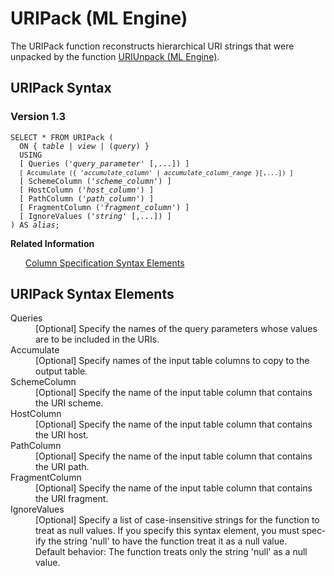 <html><head></head><body><div class="nested0" aria-labelledby="ariaid-title1" topicindex="1" topicid="yxe1507821337957" id="yxe1507821337957"><h1 class="title topictitle1" id="ariaid-title1">URIPack (ML Engine)</h1><div class="body conbody">
<p class="p">The URIPack function reconstructs hierarchical URI strings that were unpacked by the function <a href="nyl1558453376968.md#pin1507820879472">URIUnpack (ML Engine)</a>.</p></div><div class="topic reference nested1" aria-labelledby="ariaid-title2" topicindex="2" topicid="pvy1507821360011" xml:lang="en-us" lang="en-us" id="pvy1507821360011">
<h2 class="title topictitle2" id="ariaid-title2">URIPack Syntax</h2><div class="body refbody"><div class="section" id="pvy1507821360011__section_N1000E_N1000C_N10001">
<h3 class="title sectiontitle">Version 1.3</h3><pre class="pre codeblock" xml:space="preserve"><code>SELECT * FROM URIPack (
  <span>ON { <var class="keyword varname">table</var> | <var class="keyword varname">view</var> | (<var class="keyword varname">query</var>) }</span>
  USING 
  [ Queries ('<var class="keyword varname">query_parameter</var>' [,...]) ]
  <code class="ph codeph">[ Accumulate ({ '<var class="keyword varname">accumulate_column</var>' | <var class="keyword varname">accumulate_column_range</var> }[,...]) ]</code>
  [ SchemeColumn ('<var class="keyword varname">scheme_column</var>') ]
  [ HostColumn ('<var class="keyword varname">host_column</var>') ]
  [ PathColumn ('<var class="keyword varname">path_column</var>') ]
  [ FragmentColumn ('<var class="keyword varname">fragment_column</var>') ]
  [ IgnoreValues ('<var class="keyword varname">string</var>' [,...]) ]
) AS <var class="keyword varname">alias</var>;</code></pre></div></div><div class="related-links"><div class="linklistheader"><p></p><b>Related Information</b></div>
<ul class="linklist linklist relinfo"><div class="linklistmember"><a href="ndv1557782188375.md">Column Specification Syntax Elements</a></div></ul></div></div><div class="topic reference nested1" aria-labelledby="ariaid-title3" topicindex="3" topicid="yuz1507821363648" xml:lang="en-us" lang="en-us" id="yuz1507821363648">
<h2 class="title topictitle2" id="ariaid-title3">URIPack Syntax Elements</h2><div class="body refbody"><div class="section" id="yuz1507821363648__section_N10011_N1000E_N10001"><dl class="dl parml"><dt class="dt pt dlterm">Queries</dt><dd class="dd pd">[Optional] Specify the names of the query parameters whose values are to be included in the URIs.</dd><dt class="dt pt dlterm">Accumulate</dt><dd class="dd pd">[Optional] Specify names of the input table columns to copy to the output table.</dd><dt class="dt pt dlterm">SchemeColumn</dt><dd class="dd pd">[Optional] Specify the name of the input table column that contains the URI scheme. </dd><dt class="dt pt dlterm">HostColumn</dt><dd class="dd pd">[Optional] Specify the name of the input table column that contains the URI host.</dd><dt class="dt pt dlterm">PathColumn</dt><dd class="dd pd">[Optional] Specify the name of the input table column that contains the URI path.</dd><dt class="dt pt dlterm">FragmentColumn</dt><dd class="dd pd">[Optional] Specify the name of the input table column that contains the URI fragment. </dd><dt class="dt pt dlterm">IgnoreValues</dt><dd class="dd pd">[Optional] Specify a list of case-insensitive strings for the function to treat as null values. If you specify this syntax element, you must specify the string 'null' to have the function treat it as a null value.</dd><dd class="dd pd ddexpand">Default behavior: The function treats only the string 'null' as a null value.</dd></dl></div></div></div></div></body></html>
